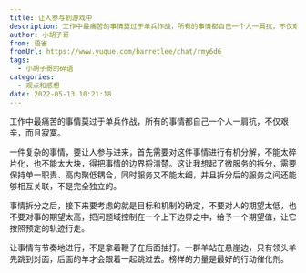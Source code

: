 ```yaml
---
title: 让人参与到游戏中
description: 工作中最痛苦的事情莫过于单兵作战，所有的事情都自己一个人一肩抗，不仅艰辛，而且寂寞。一件复杂的事情，要让人参与进来，首先需要对这件事情进行有机分解，不能太碎片化，也不能太大块，得把事情的边界捋清楚。这让我想起了微服务的拆分，需要保持单一职责、高内聚低耦合，同时服务又不能太细，并且拆分后的服务之...
author: 小胡子哥
from: 语雀
fromUrl: https://www.yuque.com/barretlee/chat/rmy6d6
tags:
  - 小胡子哥的碎语
categories:
  - 观点和感想
date: 2022-05-13 10:21:18
---
```


工作中最痛苦的事情莫过于单兵作战，所有的事情都自己一个人一肩抗，不仅艰辛，而且寂寞。


一件复杂的事情，要让人参与进来，首先需要对这件事情进行有机分解，不能太碎片化，也不能太大块，得把事情的边界捋清楚。这让我想起了微服务的拆分，需要保持单一职责、高内聚低耦合，同时服务又不能太细，并且拆分后的服务之间还能够相互关联，不是完全独立的。

事情拆分之后，接下来要考虑的就是目标和机制的确定，不要对人的期望太低，也不要对事的期望太高，把问题域控制在一个上下边界之中，给予一个期望值，让它按照预定的轨迹行走。

让事情有节奏地进行，不是拿着鞭子在后面抽打。一群羊站在悬崖边，只有领头羊先跳到对面，后面的羊才会跟着一起跳过去。榜样的力量是最好的行动催化剂。

